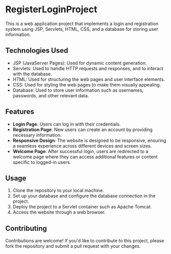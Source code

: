 # RegisterLoginProject

This is a web application project that implements a login and registration system using JSP, Servlets, HTML, CSS, and a database for storing user information.

## Technologies Used

- JSP (JavaServer Pages): Used for dynamic content generation.
- Servlets: Used to handle HTTP requests and responses, and to interact with the database.
- HTML: Used for structuring the web pages and user interface elements.
- CSS: Used for styling the web pages to make them visually appealing.
- Database: Used to store user information such as usernames, passwords, and other relevant data.

## Features

- **Login Page**: Users can log in with their credentials.
- **Registration Page**: New users can create an account by providing necessary information.
- **Responsive Design**: The website is designed to be responsive, ensuring a seamless experience across different devices and screen sizes.
- **Welcome Page**: After successful login, users are redirected to a welcome page where they can access additional features or content specific to logged-in users.

## Usage

1. Clone the repository to your local machine.
2. Set up your database and configure the database connection in the project.
3. Deploy the project to a Servlet container such as Apache Tomcat.
4. Access the website through a web browser.


## Contributing

Contributions are welcome! If you'd like to contribute to this project, please fork the repository and submit a pull request with your changes.


